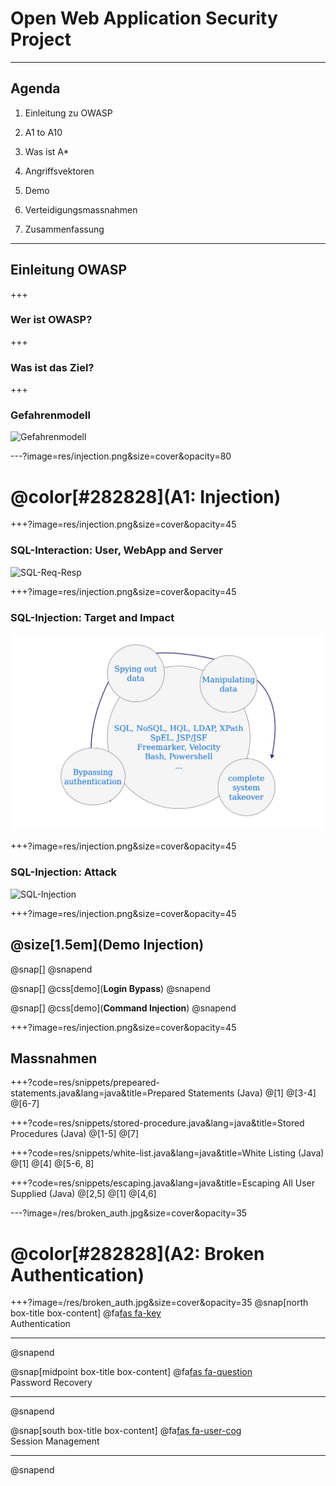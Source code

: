 # Open Web Application Security Project
---
## Agenda
1. Einleitung zu OWASP

2. A1 to A10
  1. Was ist A*
  2. Angriffsvektoren
  3. Demo
  4. Verteidigungsmassnahmen

3. Zusammenfassung
---



## Einleitung OWASP
+++

### Wer ist OWASP?
+++

### Was ist das Ziel?
+++

### Gefahrenmodell
![Gefahrenmodell](/res/PNGs/OWASP_Gefahrenmodell.png)



---?image=res/injection.png&size=cover&opacity=80
# @color[#282828](**A1: Injection**)

+++?image=res/injection.png&size=cover&opacity=45
### SQL-Interaction: User, WebApp and Server
![SQL-Req-Resp](/res/PNGs/SQL_Req-Resp.png)

+++?image=res/injection.png&size=cover&opacity=45
### SQL-Injection: Target and Impact
![SQL-Trarget_and_Impact](/res/PNGs/SQL_targets_and_impact_low.png)

+++?image=res/injection.png&size=cover&opacity=45
### SQL-Injection: Attack
![SQL-Injection](/res/PNGs/SQL_Injection.png)

+++?image=res/injection.png&size=cover&opacity=45
## @size[1.5em](Demo Injection)
@snap[]
@snapend

@snap[]
@css[demo](**Login Bypass**)
@snapend

@snap[]
@css[demo](**Command Injection**)
@snapend

+++?image=res/injection.png&size=cover&opacity=45
## Massnahmen

+++?code=res/snippets/prepeared-statements.java&lang=java&title=Prepared Statements (Java)
@[1]
@[3-4]
@[6-7]

+++?code=res/snippets/stored-procedure.java&lang=java&title=Stored Procedures (Java)
@[1-5]
@[7]

+++?code=res/snippets/white-list.java&lang=java&title=White Listing (Java)
@[1]
@[4]
@[5-6, 8]

+++?code=res/snippets/escaping.java&lang=java&title=Escaping All User Supplied (Java)
@[2,5]
@[1]
@[4,6]



---?image=/res/broken_auth.jpg&size=cover&opacity=35
# @color[#282828](**A2: Broken Authentication**)


+++?image=/res/broken_auth.jpg&size=cover&opacity=35
@snap[north box-title box-content]
@fa[fas fa-key]()
<br>
Authentication
<hr>
@snapend

@snap[midpoint box-title box-content]
@fa[fas fa-question]()
<br>
Password Recovery
<hr>
@snapend

@snap[south box-title box-content]
@fa[fas fa-user-cog]()
<br>
Session Management
<hr>
@snapend